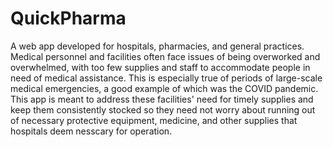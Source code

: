# QuickPharma
A web app developed for hospitals, pharmacies, and general practices. Medical personnel and facilities often face issues of being overworked and overwhelmed, with too few supplies and staff to accommodate people in need of medical assistance. This is especially true of periods of large-scale medical emergencies, a good example of which was the COVID pandemic. This app is meant to address these facilities' need for timely supplies and keep them consistently stocked so they need not worry about running out of necessary protective equipment, medicine, and other supplies that hospitals deem nesscary for operation.
